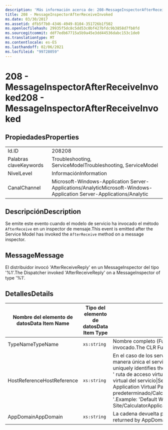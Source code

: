 ```yaml
---
description: 'Más información acerca de: 208-MessageInspectorAfterReceiveInvoked'
title: 208 - MessageInspectorAfterReceiveInvoked
ms.date: 03/30/2017
ms.assetid: dfb5f7b0-4346-4949-8104-351726b1f502
ms.openlocfilehash: 29935f5dc8c5dd53c0bf427bfdc9b3858d7fb8fd
ms.sourcegitcommit: ddf7edb67715a5b9a45e3dd44536dabc153c1de0
ms.translationtype: MT
ms.contentlocale: es-ES
ms.lasthandoff: 02/06/2021
ms.locfileid: "99728059"
---
```

# <a name="208---messageinspectorafterreceiveinvoked"></a><span data-ttu-id="505b4-103">208 - MessageInspectorAfterReceiveInvoked</span><span class="sxs-lookup"><span data-stu-id="505b4-103">208 - MessageInspectorAfterReceiveInvoked</span></span>

## <a name="properties"></a><span data-ttu-id="505b4-104">Propiedades</span><span class="sxs-lookup"><span data-stu-id="505b4-104">Properties</span></span>  
  
|||  
|-|-|  
|<span data-ttu-id="505b4-105">Id.</span><span class="sxs-lookup"><span data-stu-id="505b4-105">ID</span></span>|<span data-ttu-id="505b4-106">208</span><span class="sxs-lookup"><span data-stu-id="505b4-106">208</span></span>|  
|<span data-ttu-id="505b4-107">Palabras clave</span><span class="sxs-lookup"><span data-stu-id="505b4-107">Keywords</span></span>|<span data-ttu-id="505b4-108">Troubleshooting, ServiceModel</span><span class="sxs-lookup"><span data-stu-id="505b4-108">Troubleshooting, ServiceModel</span></span>|  
|<span data-ttu-id="505b4-109">Nivel</span><span class="sxs-lookup"><span data-stu-id="505b4-109">Level</span></span>|<span data-ttu-id="505b4-110">Información</span><span class="sxs-lookup"><span data-stu-id="505b4-110">Information</span></span>|  
|<span data-ttu-id="505b4-111">Canal</span><span class="sxs-lookup"><span data-stu-id="505b4-111">Channel</span></span>|<span data-ttu-id="505b4-112">Microsoft-Windows-Application Server-Applications/Analytic</span><span class="sxs-lookup"><span data-stu-id="505b4-112">Microsoft-Windows-Application Server-Applications/Analytic</span></span>|  
  
## <a name="description"></a><span data-ttu-id="505b4-113">Descripción</span><span class="sxs-lookup"><span data-stu-id="505b4-113">Description</span></span>  

 <span data-ttu-id="505b4-114">Se emite este evento cuando el modelo de servicio ha invocado el método `AfterReceive` en un inspector de mensaje.</span><span class="sxs-lookup"><span data-stu-id="505b4-114">This event is emitted after the Service Model has invoked the `AfterReceive` method on a message inspector.</span></span>  
  
## <a name="message"></a><span data-ttu-id="505b4-115">Message</span><span class="sxs-lookup"><span data-stu-id="505b4-115">Message</span></span>  

 <span data-ttu-id="505b4-116">El distribuidor invocó 'AfterReceiveReply' en un MessageInspector del tipo '%1'.</span><span class="sxs-lookup"><span data-stu-id="505b4-116">The Dispatcher invoked 'AfterReceiveReply' on a MessageInspector of type '%1'.</span></span>  
  
## <a name="details"></a><span data-ttu-id="505b4-117">Detalles</span><span class="sxs-lookup"><span data-stu-id="505b4-117">Details</span></span>  
  
|<span data-ttu-id="505b4-118">Nombre del elemento de datos</span><span class="sxs-lookup"><span data-stu-id="505b4-118">Data Item Name</span></span>|<span data-ttu-id="505b4-119">Tipo del elemento de datos</span><span class="sxs-lookup"><span data-stu-id="505b4-119">Data Item Type</span></span>|<span data-ttu-id="505b4-120">Descripción</span><span class="sxs-lookup"><span data-stu-id="505b4-120">Description</span></span>|  
|--------------------|--------------------|-----------------|  
|<span data-ttu-id="505b4-121">TypeName</span><span class="sxs-lookup"><span data-stu-id="505b4-121">TypeName</span></span>|`xs:string`|<span data-ttu-id="505b4-122">Nombre completo (FullName) de CLR del tipo del `MessageInspector` invocado.</span><span class="sxs-lookup"><span data-stu-id="505b4-122">The CLR FullName of the type of the invoked `MessageInspector`.</span></span>|  
|<span data-ttu-id="505b4-123">HostReference</span><span class="sxs-lookup"><span data-stu-id="505b4-123">HostReference</span></span>|`xs:string`|<span data-ttu-id="505b4-124">En el caso de los servicios hospedados en web, este campo identifica de manera única el servicio en la jerarquía web.</span><span class="sxs-lookup"><span data-stu-id="505b4-124">For Web-hosted services, this field uniquely identifies the service in the Web hierarchy.</span></span> <span data-ttu-id="505b4-125">Su formato se define como ' ruta de acceso virtual de la aplicación de nombre de sitio web&#124;ruta de acceso virtual del servicio&#124;ServiceName '.</span><span class="sxs-lookup"><span data-stu-id="505b4-125">Its format is defined as 'Web Site Name Application Virtual Path&#124;Service Virtual Path&#124;ServiceName'.</span></span> <span data-ttu-id="505b4-126">Ejemplo: ' sitio web predeterminado/CalculatorApplication&#124;/CalculatorService.svc&#124;CalculatorService '.</span><span class="sxs-lookup"><span data-stu-id="505b4-126">Example: 'Default Web Site/CalculatorApplication&#124;/CalculatorService.svc&#124;CalculatorService'.</span></span>|  
|<span data-ttu-id="505b4-127">AppDomain</span><span class="sxs-lookup"><span data-stu-id="505b4-127">AppDomain</span></span>|`xs:string`|<span data-ttu-id="505b4-128">La cadena devuelta por AppDomain.CurrentDomain.FriendlyName.</span><span class="sxs-lookup"><span data-stu-id="505b4-128">The string returned by AppDomain.CurrentDomain.FriendlyName.</span></span>|

